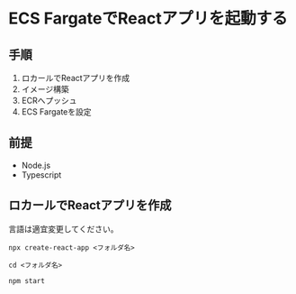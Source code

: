 # ECS FargateでReactアプリを起動する

## 手順
1. ロカールでReactアプリを作成
2. イメージ構築
3. ECRへプッシュ
4. ECS Fargateを設定

## 前提
- Node.js
- Typescript

## ロカールでReactアプリを作成
言語は適宜変更してください。
```shell
npx create-react-app <フォルダ名>
```
```shell
cd <フォルダ名>
```
```shell
npm start
```
